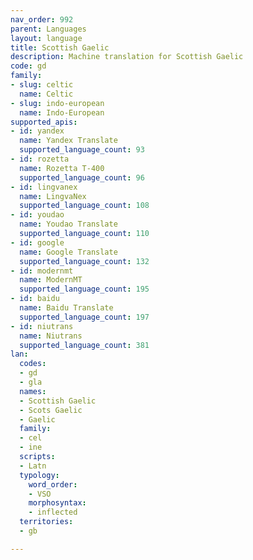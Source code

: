 ```yaml
---
nav_order: 992
parent: Languages
layout: language
title: Scottish Gaelic
description: Machine translation for Scottish Gaelic
code: gd
family:
- slug: celtic
  name: Celtic
- slug: indo-european
  name: Indo-European
supported_apis:
- id: yandex
  name: Yandex Translate
  supported_language_count: 93
- id: rozetta
  name: Rozetta T-400
  supported_language_count: 96
- id: lingvanex
  name: LingvaNex
  supported_language_count: 108
- id: youdao
  name: Youdao Translate
  supported_language_count: 110
- id: google
  name: Google Translate
  supported_language_count: 132
- id: modernmt
  name: ModernMT
  supported_language_count: 195
- id: baidu
  name: Baidu Translate
  supported_language_count: 197
- id: niutrans
  name: Niutrans
  supported_language_count: 381
lan:
  codes:
  - gd
  - gla
  names:
  - Scottish Gaelic
  - Scots Gaelic
  - Gaelic
  family:
  - cel
  - ine
  scripts:
  - Latn
  typology:
    word_order:
    - VSO
    morphosyntax:
    - inflected
  territories:
  - gb

---
```


